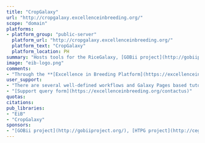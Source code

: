 ```yaml
---
title: "CropGalaxy"
url: "http://cropgalaxy.excellenceinbreeding.org/"
scope: "domain"
platforms:
- platform_group: "public-server"
  platform_url: "http://cropgalaxy.excellenceinbreeding.org/"
  platform_text: "CropGalaxy"
  platform_location: PH
summary: "Hosts tools for the RiceGalaxy, [GOBii project](http://gobiiproject.org/), [HTPG project](http://cegsb.icrisat.org/high-throughput-genotyping-project-htpg/) and the [Excellence in Breeding (EiB) platform](http://excellenceinbreeding.org/), including genomic selection, marker selection, GWAS, imputation, file conversion, and cluster analysis."
image: "eib-logo.png"
comments:
- "Through the **[Excellence in Breeding Platform](https://excellenceinbreeding.org/)** the [CGIAR](https://cgiar.org/) intends to modernize breeding programs targeting the developing world for greater impact on food and nutrition security, climate change adaptation and development."
user_support:
- "There are several well-defined workflows and Galaxy Pages based tutorials that use them."
- "[Support query form](https://excellenceinbreeding.org/contactus)"
quotas:
citations:
pub_libraries:
- "EiB"
- "CropGalaxy"
sponsors:
- "[GOBii project](http://gobiiproject.org/), [HTPG project](http://cegsb.icrisat.org/high-throughput-genotyping-project-htpg/) and [EiB platform](http://excellenceinbreeding.org/)"
---
```

